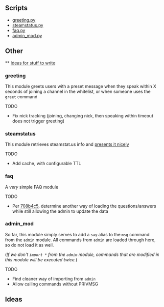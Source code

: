 ## Scripts
* [greeting.py](#greeting)
* [steamstatus.py](#steamstatus)
* [faq.py](#faq)
* [admin_mod.py](#admin_mod)
## Other 
** [Ideas for stuff to write](#deas)

### greeting
This module greets users with a preset message when they speak within X seconds of joining a channel in the whitelist, or when someone uses the `greet` command

TODO
* Fix nick tracking (joining, changing nick, then speaking within timeout does not trigger greeting)


### steamstatus
This module retrieves steamstat.us info and [presents it nicely](https://imgur.com/a/TKnsRLM)

TODO
* Add cache, with configurable TTL

### faq
A *very* simple FAQ module 

TODO
* Per [708b4c5](https://github.com/squigglezworth/sopel-modules/commit/708b4c5cbc15fb2f9caec23e99ccc12b976d5c6e), determine another way of loading the questions/answers while still allowing the admin to update the data

### admin_mod
So far, this module simply serves to add a `say` alias to the `msg` command from the `admin` module. All commands from `admin` are loaded through here, so do not load it as well. 

(*If we don't `import *` from the `admin` module, commands that are modified in this module will be executed twice.*)

TODO 

* Find cleaner way of importing from `admin`
* Allow calling commands without PRIVMSG


## Ideas
